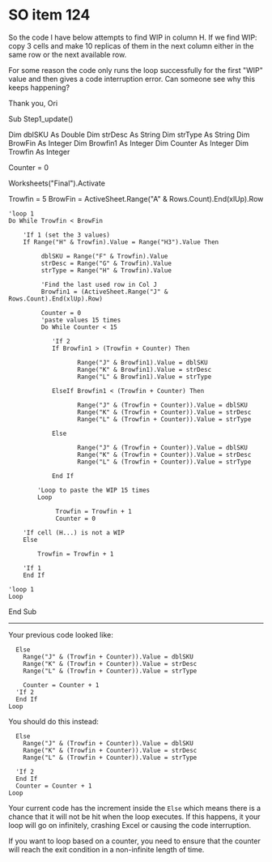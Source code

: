 # SO item 124
So the code I have below attempts to find WIP in column H. If we find WIP: copy 3 cells and make 10 replicas of them in the next column either in the same row or the next available row.

For some reason the code only runs the loop successfully for the first "WIP" value and then gives a code interruption error. Can someone see why this keeps happening?

Thank you, Ori

Sub Step1_update()

Dim dblSKU As Double Dim strDesc As String Dim strType As String Dim BrowFin As Integer Dim Browfin1 As Integer Dim Counter As Integer Dim Trowfin As Integer

Counter = 0

Worksheets("Final").Activate

Trowfin = 5 BrowFin = ActiveSheet.Range("A" & Rows.Count).End(xlUp).Row

```
'loop 1
Do While Trowfin < BrowFin

    'If 1 (set the 3 values)
    If Range("H" & Trowfin).Value = Range("H3").Value Then

         dblSKU = Range("F" & Trowfin).Value
         strDesc = Range("G" & Trowfin).Value
         strType = Range("H" & Trowfin).Value

         'Find the last used row in Col J
         Browfin1 = (ActiveSheet.Range("J" & Rows.Count).End(xlUp).Row)

         Counter = 0
         'paste values 15 times
         Do While Counter < 15

            'If 2
            If Browfin1 > (Trowfin + Counter) Then

                   Range("J" & Browfin1).Value = dblSKU
                   Range("K" & Browfin1).Value = strDesc
                   Range("L" & Browfin1).Value = strType

            ElseIf Browfin1 < (Trowfin + Counter) Then

                   Range("J" & (Trowfin + Counter)).Value = dblSKU
                   Range("K" & (Trowfin + Counter)).Value = strDesc
                   Range("L" & (Trowfin + Counter)).Value = strType

            Else

                   Range("J" & (Trowfin + Counter)).Value = dblSKU
                   Range("K" & (Trowfin + Counter)).Value = strDesc
                   Range("L" & (Trowfin + Counter)).Value = strType

            End If

        'Loop to paste the WIP 15 times
        Loop

             Trowfin = Trowfin + 1
             Counter = 0

    'If cell (H...) is not a WIP
    Else

        Trowfin = Trowfin + 1

    'If 1
    End If

'loop 1
Loop

```

End Sub

----

Your previous code looked like:

```
  Else
    Range("J" & (Trowfin + Counter)).Value = dblSKU
    Range("K" & (Trowfin + Counter)).Value = strDesc
    Range("L" & (Trowfin + Counter)).Value = strType

    Counter = Counter + 1
  'If 2
  End If
Loop

```

You should do this instead:

```
  Else
    Range("J" & (Trowfin + Counter)).Value = dblSKU
    Range("K" & (Trowfin + Counter)).Value = strDesc
    Range("L" & (Trowfin + Counter)).Value = strType

  'If 2
  End If
  Counter = Counter + 1
Loop

```

Your current code has the increment inside the `Else` which means there is a chance that it will not be hit when the loop executes. If this happens, it your loop will go on infinitely, crashing Excel or causing the code interruption.

If you want to loop based on a counter, you need to ensure that the counter will reach the exit condition in a non-infinite length of time.
